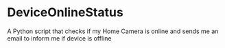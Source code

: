 # DeviceOnlineStatus
A Python script that checks if my Home Camera is online and sends me an email to inform me if device is offline

